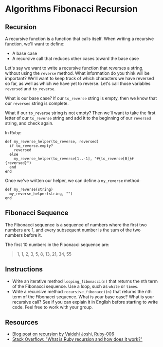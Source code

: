 
# Algorithms Fibonacci Recursion
## Recursion
A recursive function is a function that calls itself. When writing a recursive function, we'll want to define:
- A base case
- A recursive call that reduces other cases toward the base case

Let's say we want to write a recursive function that reverses a string, without using the `reverse` method. What information do you think will be important? We'll want to keep track of which characters we have reversed so far, as well as which we have yet to reverse. Let's call those variables `reversed` and `to_reverse`.

What is our base case? If our `to_reverse` string is empty, then we know that our `reversed` string is complete.

What if our `to_reverse` string is not empty? Then we'll want to take the first letter of our `to_reverse` string and add it to the beginning of our `reversed` string, and check again.

In Ruby:
```
def my_reverse_helper(to_reverse, reversed)
  if to_reverse.empty?
    reversed
  else
    my_reverse_helper(to_reverse[1..-1], "#{to_reverse[0]}#{reversed}")
  end
end
```

Once we've written our helper, we can define a `my_reverse` method:
```
def my_reverse(string)
  my_reverse_helper(string, "")
end
```

## Fibonacci Sequence
The Fibonacci sequence is a sequence of numbers where the first two numbers are 1, and every subsequent number is the sum of the two numbers before it.

The first 10 numbers in the Fibonacci sequence are:

> 1, 1, 2, 3, 5, 8, 13, 21, 34, 55

## Instructions
- Write an iterative method `looping_fibonacci(n)` that returns the nth term of the Fibonacci sequence. Use a loop, such as `while` or `times`.
- Write a recursive method `recursive_fibonacci(n)` that returns the nth term of the Fibonacci sequence. What is your base case? What is your recursive call? See if you can explain it in English before starting to write code. Feel free to work with your group.

## Resources
* [Blog post on recursion by Vaidehi Joshi, Ruby-006](http://vaidehijoshi.github.io/blog/2014/12/14/to-understand-recursion-you-must-first-understand-recursion/)
* [Stack Overflow: "What is Ruby recursion and how does it work?"](http://stackoverflow.com/questions/6418017/what-is-ruby-recursion-and-how-does-it-work)
